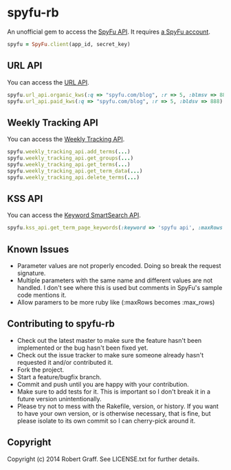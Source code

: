 # spyfu-rb

An unofficial gem to access the [SpyFu API](http://www.spyfu.com/o/spyfu-api/about.aspx). It requires [a SpyFu account](http://www.spyfu.com/o/spyfu-api/get-started.aspx).

```ruby
spyfu = SpyFu.client(app_id, secret_key)
```
## URL API

You can access the [URL API](http://www.spyfu.com/o/spyfu-api/documentation/url-api.aspx).

```ruby
spyfu.url_api.organic_kws(:q => "spyfu.com/blog", :r => 5, :blmsv => 888)
spyfu.url_api.paid_kws(:q => "spyfu.com/blog", :r => 5, :bldsv => 888)
```

## Weekly Tracking API

You can access the [Weekly Tracking API](http://www.spyfu.com/o/spyfu-api/documentation/tracking-api.aspx).

```ruby
spyfu.weekly_tracking_api.add_terms(...)
spyfu.weekly_tracking_api.get_groups(...)
spyfu.weekly_tracking_api.get_terms(...)
spyfu.weekly_tracking_api.get_term_data(...)
spyfu.weekly_tracking_api.delete_terms(...)
```

## KSS API

You can access the [Keyword SmartSearch API](http://www.spyfu.com/o/spyfu-api/documentation/kss-api.aspx).

```ruby
spyfu.kss_api.get_term_page_keywords(:keyword => 'spyfu api', :maxRows => 100)
```

## Known Issues

* Parameter values are not properly encoded. Doing so break the request signature.
* Multiple parameters with the same name and different values are not handled. I don't see where this is used but comments in SpyFu's sample code mentions it.
* Allow paramers to be more ruby like (:maxRows becomes :max_rows)


## Contributing to spyfu-rb

* Check out the latest master to make sure the feature hasn't been implemented or the bug hasn't been fixed yet.
* Check out the issue tracker to make sure someone already hasn't requested it and/or contributed it.
* Fork the project.
* Start a feature/bugfix branch.
* Commit and push until you are happy with your contribution.
* Make sure to add tests for it. This is important so I don't break it in a future version unintentionally.
* Please try not to mess with the Rakefile, version, or history. If you want to have your own version, or is otherwise necessary, that is fine, but please isolate to its own commit so I can cherry-pick around it.

## Copyright

Copyright (c) 2014 Robert Graff. See LICENSE.txt for
further details.
